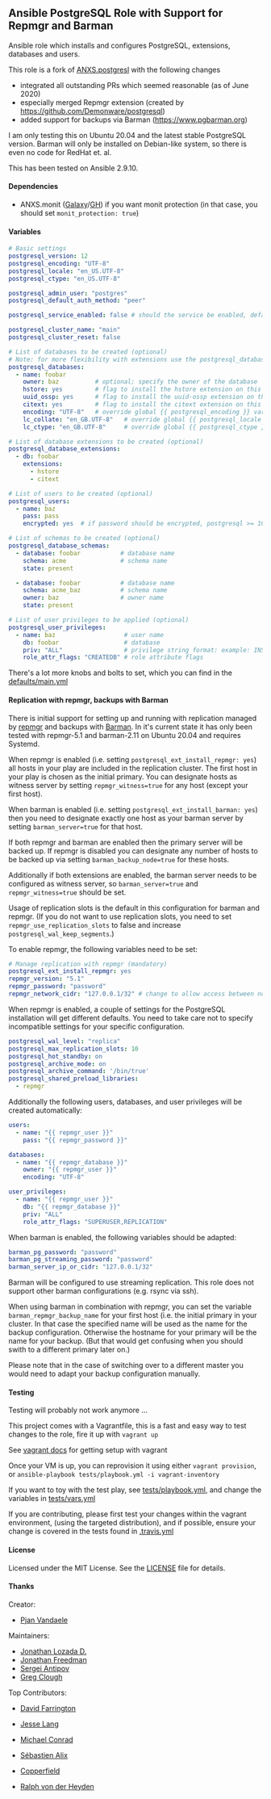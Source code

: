 ## Ansible PostgreSQL Role with Support for Repmgr and Barman

Ansible role which installs and configures PostgreSQL, extensions, databases and users.

This role is a fork of [ANXS.postgresl](https://github.com/ANXS/postgresql) with the following changes

- integrated all outstanding PRs which seemed reasonable (as of June 2020)
- especially merged Repmgr extension (created by https://github.com/Demonware/postgresql)
- added support for backups via Barman (https://www.pgbarman.org)

I am only testing this on Ubuntu 20.04 and the latest stable PostgreSQL version. Barman will only be installed on Debian-like system, so there is even no code for RedHat et. al.

This has been tested on Ansible 2.9.10. 

#### Dependencies

- ANXS.monit ([Galaxy](https://galaxy.ansible.com/list#/roles/502)/[GH](https://github.com/ANXS/monit)) if you want monit protection (in that case, you should set `monit_protection: true`)

#### Variables

```yaml
# Basic settings
postgresql_version: 12
postgresql_encoding: "UTF-8"
postgresql_locale: "en_US.UTF-8"
postgresql_ctype: "en_US.UTF-8"

postgresql_admin_user: "postgres"
postgresql_default_auth_method: "peer"

postgresql_service_enabled: false # should the service be enabled, default is true

postgresql_cluster_name: "main"
postgresql_cluster_reset: false

# List of databases to be created (optional)
# Note: for more flexibility with extensions use the postgresql_database_extensions setting.
postgresql_databases:
  - name: foobar
    owner: baz          # optional; specify the owner of the database
    hstore: yes         # flag to install the hstore extension on this database (yes/no)
    uuid_ossp: yes      # flag to install the uuid-ossp extension on this database (yes/no)
    citext: yes         # flag to install the citext extension on this database (yes/no)
    encoding: "UTF-8"   # override global {{ postgresql_encoding }} variable per database
    lc_collate: "en_GB.UTF-8"   # override global {{ postgresql_locale }} variable per database
    lc_ctype: "en_GB.UTF-8"     # override global {{ postgresql_ctype }} variable per database

# List of database extensions to be created (optional)
postgresql_database_extensions:
  - db: foobar
    extensions:
      - hstore
      - citext

# List of users to be created (optional)
postgresql_users:
  - name: baz
    pass: pass
    encrypted: yes  # if password should be encrypted, postgresql >= 10 does only accepts encrypted passwords

# List of schemas to be created (optional)
postgresql_database_schemas:
  - database: foobar           # database name
    schema: acme               # schema name
    state: present

  - database: foobar           # database name
    schema: acme_baz           # schema name
    owner: baz                 # owner name
    state: present

# List of user privileges to be applied (optional)
postgresql_user_privileges:
  - name: baz                   # user name
    db: foobar                  # database
    priv: "ALL"                 # privilege string format: example: INSERT,UPDATE/table:SELECT/anothertable:ALL
    role_attr_flags: "CREATEDB" # role attribute flags
```

There's a lot more knobs and bolts to set, which you can find in the [defaults/main.yml](./defaults/main.yml)

#### Replication with repmgr, backups with Barman

There is initial support for setting up and running with replication managed by [repmgr](https://repmgr.org/) and backups with [Barman](https://www.pgbarman.org). In it's current state it has only been tested with repmgr-5.1 and barman-2.11 on Ubuntu 20.04 and requires Systemd.

When repmgr is enabled (i.e. setting `postgresql_ext_install_repmgr: yes`) all hosts in your play are included in the replication cluster. The first host in your play is chosen as the initial primary. You can designate hosts as witness server by setting `repmgr_witness=true` for any host (except your first host).

When barman is enabled (i.e. setting `postgresql_ext_install_barman: yes`) then you need to designate exactly one host as your barman server by setting `barman_server=true` for that host.

If both repmgr and barman are enabled then the primary server will be backed up. If repmgr is disabled you can designate any number of hosts to be backed up via setting `barman_backup_node=true` for these hosts.

Additionally if both extensions are enabled, the barman server needs to be configured as witness server, so `barman_server=true` and `repmgr_witness=true` should be set.

Usage of replication slots is the default in this configuration for barman and repmgr. (If you do not want to use replication slots, you need to set `repmgr_use_replication_slots` to false and increase `postgresql_wal_keep_segments`.)

To enable repmgr, the following variables need to be set:

```yaml
# Manage replication with repmgr (mandatory)
postgresql_ext_install_repmgr: yes
repmgr_version: "5.1"
repmgr_password: "password"
repmgr_network_cidr: "127.0.0.1/32" # change to allow access between nodes
```

When repmgr is enabled, a couple of settings for the PostgreSQL installation will get different defaults. You need to take care not to specify incompatible settings for your specific configuration.

```yaml
postgresql_wal_level: "replica"
postgresql_max_replication_slots: 10
postgresql_hot_standby: on
postgresql_archive_mode: on
postgresql_archive_command: '/bin/true'
postgresql_shared_preload_libraries:
  - repmgr
```

Additionally the following users, databases, and user privileges will be created automatically:

```yaml
users:
  - name: "{{ repmgr_user }}"
    pass: "{{ repmgr_password }}"

databases:
  - name: "{{ repmgr_database }}"
    owner: "{{ repmgr_user }}"
    encoding: "UTF-8"

user_privileges:
  - name: "{{ repmgr_user }}"
    db: "{{ repmgr_database }}"
    priv: "ALL"
    role_attr_flags: "SUPERUSER,REPLICATION"
```

When barman is enabled, the following variables should be adapted:

```yaml
barman_pg_password: "password"
barman_pg_streaming_password: "password"
barman_server_ip_or_cidr: "127.0.0.1/32"
```

Barman will be configured to use streaming replication. This role does not support other barman configurations (e.g. rsync via ssh).

When using barman in combination with repmgr, you can set the variable `barman_repmgr_backup_name` for your first host (i.e. the initial primary in your cluster. In that case the specified name will be used as the name for the backup configuration. Otherwise the hostname for your primary will be the name for your backup. (But that would get confusing when you should swith to a different primary later on.)

Please note that in the case of switching over to a different master you would need to adapt your backup configuration manually.

#### Testing

Testing will probably not work anymore ...

This project comes with a Vagrantfile, this is a fast and easy way to test changes to the role, fire it up with `vagrant up`

See [vagrant docs](https://docs.vagrantup.com/v2/) for getting setup with vagrant

Once your VM is up, you can reprovision it using either `vagrant provision`, or `ansible-playbook tests/playbook.yml -i vagrant-inventory`

If you want to toy with the test play, see [tests/playbook.yml](./tests/playbook.yml), and change the variables in [tests/vars.yml](./tests/vars.yml)

If you are contributing, please first test your changes within the vagrant environment, (using the targeted distribution), and if possible, ensure your change is covered in the tests found in [.travis.yml](./.travis.yml)


#### License

Licensed under the MIT License. See the [LICENSE](./LICENSE) file for details.

#### Thanks

Creator:
- [Pjan Vandaele](https://github.com/pjan)

Maintainers:
- [Jonathan Lozada D.](https://github.com/jlozadad)
- [Jonathan Freedman](https://github.com/otakup0pe)
- [Sergei Antipov](https://github.com/UnderGreen)
- [Greg Clough](https://github.com/gclough)

Top Contributors:
- [David Farrington](https://github.com/farridav)
- [Jesse Lang](https://github.com/jesselang)
- [Michael Conrad](https://github.com/MichaelConrad)
- [Sébastien Alix](https://github.com/sebalix)
- [Copperfield](https://github.com/Copperfield)

- [Ralph von der Heyden](https://github.com/ralph)
